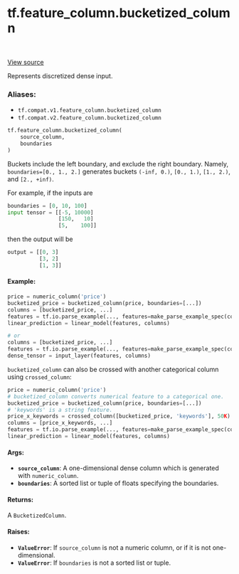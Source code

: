 <div itemscope itemtype="http://developers.google.com/ReferenceObject">
<meta itemprop="name" content="tf.feature_column.bucketized_column" />
<meta itemprop="path" content="Stable" />
</div>

# tf.feature_column.bucketized_column

<!-- Insert buttons -->

<table class="tfo-notebook-buttons tfo-api" align="left">
</table>

<a target="_blank" href="/code/stable/tensorflow/python/feature_column/feature_column_v2.py">View source</a>



<!-- Start diff -->
Represents discretized dense input.

### Aliases:

* `tf.compat.v1.feature_column.bucketized_column`
* `tf.compat.v2.feature_column.bucketized_column`


``` python
tf.feature_column.bucketized_column(
    source_column,
    boundaries
)
```



<!-- Placeholder for "Used in" -->

Buckets include the left boundary, and exclude the right boundary. Namely,
`boundaries=[0., 1., 2.]` generates buckets `(-inf, 0.)`, `[0., 1.)`,
`[1., 2.)`, and `[2., +inf)`.

For example, if the inputs are

```python
boundaries = [0, 10, 100]
input tensor = [[-5, 10000]
                [150,   10]
                [5,    100]]
```

then the output will be

```python
output = [[0, 3]
          [3, 2]
          [1, 3]]
```

#### Example:



```python
price = numeric_column('price')
bucketized_price = bucketized_column(price, boundaries=[...])
columns = [bucketized_price, ...]
features = tf.io.parse_example(..., features=make_parse_example_spec(columns))
linear_prediction = linear_model(features, columns)

# or
columns = [bucketized_price, ...]
features = tf.io.parse_example(..., features=make_parse_example_spec(columns))
dense_tensor = input_layer(features, columns)
```

`bucketized_column` can also be crossed with another categorical column using
`crossed_column`:

```python
price = numeric_column('price')
# bucketized_column converts numerical feature to a categorical one.
bucketized_price = bucketized_column(price, boundaries=[...])
# 'keywords' is a string feature.
price_x_keywords = crossed_column([bucketized_price, 'keywords'], 50K)
columns = [price_x_keywords, ...]
features = tf.io.parse_example(..., features=make_parse_example_spec(columns))
linear_prediction = linear_model(features, columns)
```

#### Args:


* <b>`source_column`</b>: A one-dimensional dense column which is generated with
  `numeric_column`.
* <b>`boundaries`</b>: A sorted list or tuple of floats specifying the boundaries.


#### Returns:

A `BucketizedColumn`.



#### Raises:


* <b>`ValueError`</b>: If `source_column` is not a numeric column, or if it is not
  one-dimensional.
* <b>`ValueError`</b>: If `boundaries` is not a sorted list or tuple.